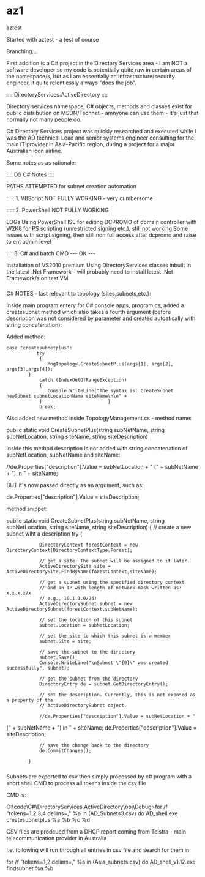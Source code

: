 # az1
aztest

Started with aztest - a test of course

Branching...

First addition is a C# project in the Directory Services area - I am NOT a software developer so my code is potentially quite raw in certain areas of the namespace/s, but as I am essentially an infrastructure/security engineer, it quite relentlessly always "does the job".

:::: DirectoryServices.ActiveDirectory ::::

Directory services namespace, C# objects, methods and classes exist for public distribution on MSDN/Technet - amnyone can use them - it's just that normally not many people do. 

C# Directory Services project was quickly researched and executed while I was the AD technical Lead and senior systems engineer consulting for the main IT provider in Asia-Pacific region, during a project for a major Australian icon airline. 

Some notes as as rationale:

:::: DS C# Notes ::::

PATHS ATTEMPTED for subnet creation automation

::::: 1. VBScript
NOT FULLY WORKING - very cumbersome

::::: 2. PowerShell
NOT FULLY WORKING 

LOGs
Using PowerShell ISE for editing
DCPROMO of domain controller with W2K8 for PS scripting (unrestricted signing etc.), still not working Some issues with script signing, then still non full access after dcpromo and raise to ent admin level

:::: 3. C# and batch CMD --- OK ---

Installation of VS2010 premium
Using DirectoryServices classes inbuilt in the latest .Net Framework - will probably need to install latest .Net Framework/s on test VM

#####

C# NOTES - last relevant to topology (sites,subnets,etc.):

Inside main program entery for C# console apps, program.cs, added a createsubnet method which also takes a fourth argument (before description was not considered by parameter and created autoatically with string
concatenation): 

Added method:

	case "createsubnetplus":
               try
                {
                   MngTopology.CreateSubnetPlus(args[1], args[2], args[3],args[4]);
          	}
                catch (IndexOutOfRangeException)
                {
                   Console.WriteLine("The syntax is: CreateSubnet newSubnet subnetLocationName siteName\n\n" +
                }                        }
                break;


Also added new method inside TopologyManagement.cs - method name:

public static void CreateSubnetPlus(string subNetName, string subNetLocation, string siteName, string siteDescription)

Inside this method description is not added with string concatenation of subNetLocation, subNetName and siteName:

 //de.Properties["description"].Value = subNetLocation + " (" + subNetName + ") in " + siteName;

BUT it's now passed directly as an argument, such as:

de.Properties["description"].Value = siteDescription;

method snippet:

public static void CreateSubnetPlus(string subNetName, string subNetLocation, string siteName, string siteDescription)
        {
            // create a new subnet wiht a description
            try
            {

                DirectoryContext forestContext = new DirectoryContext(DirectoryContextType.Forest);

                // get a site. The subnet will be assigned to it later.
                ActiveDirectorySite site = ActiveDirectorySite.FindByName(forestContext,siteName);

                // get a subnet using the specified directory context
                // and an IP with length of network mask written as: x.x.x.x/x
                // e.g., 10.1.1.0/24)
                ActiveDirectorySubnet subnet = new ActiveDirectorySubnet(forestContext,subNetName);

                // set the location of this subnet
                subnet.Location = subNetLocation;

                // set the site to which this subnet is a member
                subnet.Site = site;

                // save the subnet to the directory
                subnet.Save();
                Console.WriteLine("\nSubnet \"{0}\" was created successfully", subnet);

                // get the subnet from the directory
                DirectoryEntry de = subnet.GetDirectoryEntry();

                // set the description. Currently, this is not exposed as a property of the
                // ActiveDirectorySubnet object.

                //de.Properties["description"].Value = subNetLocation + "
(" + subNetName + ") in " + siteName;
                de.Properties["description"].Value = siteDescription;

                // save the change back to the directory
                de.CommitChanges();

            }

#####

Subnets are exported to csv then simply processed by c# program with a short shell CMD to process all tokens inside the csv file

CMD is:  

C:\code\C#\DirectoryServices.ActiveDirectory\obj\Debug>for /f "tokens=1,2,3,4 delims=," %a in (AD_Subnets3.csv) do AD_shell.exe createsubnetplus %a %b %c %d

CSV files are prodcued from a DHCP report coming from Telstra - main telecommunication provider in Australia

I.e. following will run through all entries in csv file and search for them in 

for /f "tokens=1,2 delims=," %a in (Asia_subnets.csv) do AD_shell_v1.12.exe findsubnet %a %b

